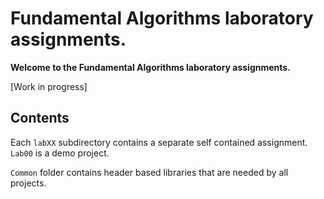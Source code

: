 # Fundamental Algorithms laboratory assignments.
**Welcome to the Fundamental Algorithms laboratory assignments.**

[Work in progress]

## Contents
Each `labXX` subdirectory contains a separate self contained assignment. `Lab00` is a demo project.

`Common` folder contains header based libraries that are needed by all projects.
